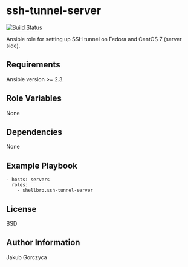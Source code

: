 ssh-tunnel-server
=================

[![Build Status](https://travis-ci.org/shellbro/ansible-role-ssh-tunnel-server.svg?branch=master)](https://travis-ci.org/shellbro/ansible-role-ssh-tunnel-server)

Ansible role for setting up SSH tunnel on Fedora and CentOS 7 (server side).

Requirements
------------

Ansible version >= 2.3.

Role Variables
--------------

None

Dependencies
------------

None

Example Playbook
----------------

    - hosts: servers
      roles:
        - shellbro.ssh-tunnel-server

License
-------

BSD

Author Information
------------------

Jakub Gorczyca
